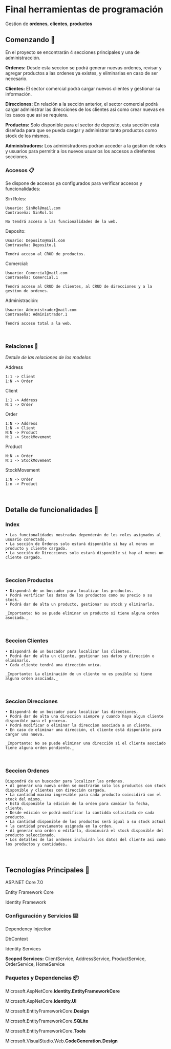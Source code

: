# Final herramientas de programación

Gestion de **ordenes**, **clientes**, **productos**


## Comenzando 🚀

En el proyecto se encontrarán 4 secciones principales y una de administracción.

**Ordenes:** Desde esta seccíon se podrá generar nuevas ordenes, revisar y agregar productos a las ordenes ya existes, y eliminarlas en caso de ser necesario.

**Clientes:** El sector comercial podrá cargar nuevos clientes y gestionar su información. 

**Direcciones:** En relación a la sección anterior, el sector comercial podrá cargar administrar las direcciones de los clientes asi como crear nuevas en los casos que asi se requiera. 

**Productos:** Solo disponible para el sector de deposito, esta sección está diseñada para que se pueda cargar y administrar tanto productos como stock de los mismos.

**Administradores:** Los administradores podran acceder a la gestion de roles y usuarios para permitir a los nuevos usuarios los accesos a direfentes secciones.


### Accesos 📋

Se dispone de accesos ya configurados para verificar accesos y funcionalidades:

Sin Roles:
```
Usuario: SinRol@mail.com
Contraseña: SinRol.1s

No tendrá acceso a las funcionalidades de la web.
```
Deposito: 
```
Usuario: Deposito@mail.com
Contraseña: Deposito.1

Tendrá acceso al CRUD de productos.
```
Comercial:
```
Usuario: Comercial@mail.com
Contraseña: Comercial.1

Tendrá acceso al CRUD de clientes, al CRUD de direcciones y a la gestion de ordenes.
```
Administración:
```
Usuario: Administrador@mail.com
Contraseña: Administrador.1

Tendrá acceso total a la web.
```
<br>

### Relaciones 🔧

_Detalle de las relaciones de los modelos_

Address
```
1:1 -> Client
1:N -> Order
```
Client
```
1:1 -> Address 
N:1 -> Order
```
Order
```
1:N -> Address 
1:N -> Client
N:N -> Product
N:1 -> StockMovement
```
Product
```
N:N -> Order
N:1 -> StockMovement
```
StockMovement
```
1:N -> Order
1:n -> Product
```



<br>

## Detalle de funcionalidades 📖

### Index
```
• Las funcionalidades mostradas dependerán de los roles asignados al usuario conectado.
• La sección de Órdenes solo estará disponible si hay al menos un producto y cliente cargado.
• La sección de Direcciones solo estará disponible si hay al menos un cliente cargado.
```
<br>

### Seccion Productos
```
• Dispondrá de un buscador para localizar los productos.
• Podrá verificar los datos de los productos como su precio o su stock.
• Podrá dar de alta un producto, gestionar su stock y eliminarlo.

_Importante: No se puede eliminar un producto si tiene alguna orden asociada._
```
<br>

### Seccion Clientes 
```
• Dispondrá de un buscador para localizar los clientes.
• Podrá dar de alta un cliente, gestionar sus datos y dirección o eliminarlo.
• Cada cliente tendrá una dirección unica.

_Importante: La eliminación de un cliente no es posible si tiene alguna orden asociada._
```

<br>

### Seccion Direcciones
```
• Dispondrá de un buscador para localizar las direcciones.
• Podrá dar de alta una direccion siempre y cuando haya algun cliente disponible para el proceso.
• Podrá modificar o eliminar la direccion asociada a un cliente.
• En caso de eliminar una dirección, el cliente está disponible para cargar una nueva. 

_Importante: No se puede eliminar una dirección si el cliente asociado tiene alguna orden pendiente._
```
<br>

### Seccion Ordenes
```
Dispondrá de un buscador para localizar las ordenes.
• Al generar una nueva orden se mostrarán solo los productos con stock disponible y clientes con dirección cargada.
• La cantidad maxima ingresable para cada producto coincidirá con el stock del mismo.
• Está disponible la edición de la orden para cambiar la fecha, cliente.
• Desde edición se podrá modificar la cantidda solicitada de cada producto.
• La cantidad disponible de los productos será igual a su stock actual + la cantidad previamente asignada en la orden.
• Al generar una orden o editarla, disminuirá el stock disponible del producto seleccionado.
• Los detalles de las ordenes incluirán los datos del cliente asi como los productos y cantidades.

```
<br>

## Tecnologías Principales 🔩

ASP.NET Core 7.0

Entity Framework Core

Identity Framework

### Configuración y Servicios ⌨️

Dependency Injection

DbContext

Identity Services

**Scoped Services:** ClientService, AddressService, ProductService, OrderService, HomeService

### Paquetes y Dependencias 📦

Microsoft.AspNetCore.**Identity.EntityFrameworkCore**

Microsoft.AspNetCore.**Identity.UI**

Microsoft.EntityFrameworkCore.**Design**

Microsoft.EntityFrameworkCore.**SQLite**

Microsoft.EntityFrameworkCore.**Tools**

Microsoft.VisualStudio.Web.**CodeGeneration.Design**




